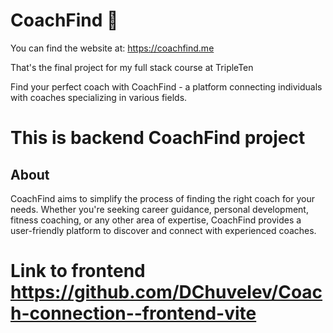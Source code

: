 # CoachFind 🤝

You can find the website at: https://coachfind.me

That's the final project for my full stack course at TripleTen

Find your perfect coach with CoachFind - a platform connecting individuals with coaches specializing in various fields.

# This is backend CoachFind project

## About

CoachFind aims to simplify the process of finding the right coach for your needs. Whether you're seeking career guidance, personal development, fitness coaching, or any other area of expertise, CoachFind provides a user-friendly platform to discover and connect with experienced coaches.

# Link to frontend https://github.com/DChuvelev/Coach-connection--frontend-vite
